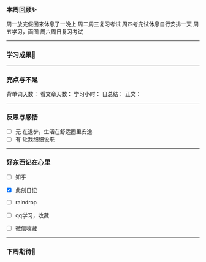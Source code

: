 ### 本周回顾✨
周一放完假回来休息了一晚上
周二周三复习考试
周四考完试休息自行安排一天
周五学习，画图
周六周日复习考试

---

### 学习成果🎊


---
### 亮点与不足
背单词天数：
看文章天数：
学习小时：
日总结：
正文：


---
### 反思与感悟
- [ ] 无
在退步，生活在舒适圈里安逸
- [ ] 有
让我细细说来

---
### 好东西记在心里
- [ ] 知乎
- [x] 此刻日记
- [ ] raindrop
- [ ] qq学习，收藏
- [ ] 微信收藏




---

### 下周期待🦊

